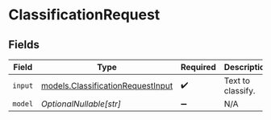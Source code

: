 # ClassificationRequest


## Fields

| Field                                                                        | Type                                                                         | Required                                                                     | Description                                                                  |
| ---------------------------------------------------------------------------- | ---------------------------------------------------------------------------- | ---------------------------------------------------------------------------- | ---------------------------------------------------------------------------- |
| `input`                                                                      | [models.ClassificationRequestInput](../models/classificationrequestinput.md) | :heavy_check_mark:                                                           | Text to classify.                                                            |
| `model`                                                                      | *OptionalNullable[str]*                                                      | :heavy_minus_sign:                                                           | N/A                                                                          |